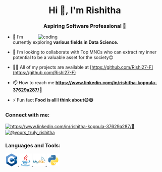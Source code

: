 <h1 align="center">Hi 👋, I'm Rishitha</h1>
<h3 align="center">Aspiring Software Professional 🚀</h3>
<img align="right"alt="coding" width="400" src="https://user-images.githubusercontent.com/55389276/140866485-8fb1c876-9a8f-4d6a-98dc-08c4981eaf70.gif">

- 🌱 I’m currently exploring **various fields in Data Science.**

- 👯 I’m looking to collaborate with Top MNCs who can extract my inner potential to be a valuable asset for the society😊

- 👨‍💻 All of my projects are available at [https://github.com/Rishi27-F](https://github.com/Rishi27-F)

- 📫 How to reach me **https://www.linkedin.com/in/rishitha-koppula-37629a287/🔵**

- ⚡ Fun fact **Food is all I think about😉😋**

<h3 align="left">Connect with me:</h3>
<p align="left">
<a href="https://linkedin.com/in/https://www.linkedin.com/in/rishitha-koppula-37629a287/🔵" target="blank"><img align="center" src="https://raw.githubusercontent.com/rahuldkjain/github-profile-readme-generator/master/src/images/icons/Social/linked-in-alt.svg" alt="https://www.linkedin.com/in/rishitha-koppula-37629a287/🔵" height="30" width="40" /></a>
<a href="https://www.youtube.com/c/@yours_truly_rishitha" target="blank"><img align="center" src="https://raw.githubusercontent.com/rahuldkjain/github-profile-readme-generator/master/src/images/icons/Social/youtube.svg" alt="@yours_truly_rishitha" height="30" width="40" /></a>
</p>

<h3 align="left">Languages and Tools:</h3>
<p align="left"> <a href="https://www.w3schools.com/cpp/" target="_blank" rel="noreferrer"> <img src="https://raw.githubusercontent.com/devicons/devicon/master/icons/cplusplus/cplusplus-original.svg" alt="cplusplus" width="40" height="40"/> </a> <a href="https://www.java.com" target="_blank" rel="noreferrer"> <img src="https://raw.githubusercontent.com/devicons/devicon/master/icons/java/java-original.svg" alt="java" width="40" height="40"/> </a> <a href="https://www.mysql.com/" target="_blank" rel="noreferrer"> <img src="https://raw.githubusercontent.com/devicons/devicon/master/icons/mysql/mysql-original-wordmark.svg" alt="mysql" width="40" height="40"/> </a> <a href="https://www.python.org" target="_blank" rel="noreferrer"> <img src="https://raw.githubusercontent.com/devicons/devicon/master/icons/python/python-original.svg" alt="python" width="40" height="40"/> </a> </p>
